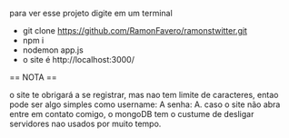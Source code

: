 para ver esse projeto digite em um terminal
- git clone https://github.com/RamonFavero/ramonstwitter.git
- npm i
- nodemon app.js
-  o site é  http://localhost:3000/

 == NOTA ==
 
o site te obrigará a se registrar, mas nao tem limite de caracteres, entao pode ser algo simples como username: A senha: A.
caso o site não abra entre em contato comigo, o mongoDB tem o custume de desligar servidores nao usados por muito tempo.
